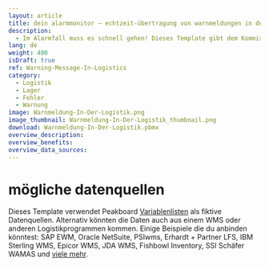 ```yaml
---
layout: article
title: dein alarmmonitor ― echtzeit-übertragung von warnmeldungen in der logistik
description: 
  - Im Alarmfall muss es schnell gehen! Dieses Template gibt dem Kommissionierer sowie allen Mitarbeitern einen schnellen Überblick über die wichtigsten Ein- und Auslagerungen und signalisiert Probleme durch eine rot aufblinkende Anzeige – und zwar in Echtzeit! Durch die Vielzahl an Schnittstellen kannst du ganz einfach deine individuellen Datenquellen hinzufügen. Passe außerdem das Skript an, um das Dashboard ganz nach deinen Bedürfnissen zu nutzen. Entscheide dabei selbst, welche Zusatzinformationen deine Visualisierung anzeigen soll. Jetzt herunterladen und konfigurieren!
lang: de
weight: 400
isDraft: true
ref: Warning-Message-In-Logistics
category:
  - Logistik
  - Lager
  - Fehler
  - Warnung
image: Warnmeldung-In-Der-Logistik.png
image_thumbnail: Warnmeldung-In-Der-Logistik_thumbnail.png
download: Warnmeldung-In-Der-Logistik.pbmx
overview_description:
overview_benefits:
overview_data_sources:
---
```

# mögliche datenquellen
Dieses Template verwendet Peakboard [Variablenlisten](https://help.peakboard.com/scripting/de-variables.html) als fiktive Datenquellen. Alternativ könnten die Daten auch aus einem WMS oder anderen Logistikprogrammen kommen. Einige Beispiele die du anbinden könntest: SAP EWM, Oracle NetSuite, PSIwms, Erhardt + Partner LFS, IBM Sterling WMS, Epicor WMS, JDA WMS, Fishbowl Inventory, SSI Schäfer WAMAS und [viele mehr](https://peakboard.com/schnittstellen/).